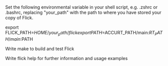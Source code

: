 
Set the following environmental variable in your shell script,
e.g. .zshrc or .bashrc, replacing "your_path" with the path to where
you have stored your copy of Flick.

export FLICK_PATH=$HOME/your_path/flick
export PATH=$ACCURT_PATH/main:$RT_PATH/main:$PATH


Write make to build and test Flick

Write flick help for further information and usage examples

